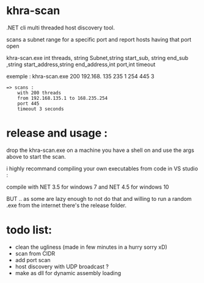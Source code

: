 # khra-scan
.NET cli multi threaded host discovery tool.

scans a subnet range for a specific port and report hosts having that port open
 
khra-scan.exe int threads, string Subnet,string start_sub, string end_sub ,string start_address,string end_address,int port,int timeout

exemple :
khra-scan.exe 200 192.168. 135 235 1 254 445 3

```
=> scans :
    with 200 threads
    from 192.168.135.1 to 168.235.254 
    port 445
    timeout 3 seconds
```
# release and usage :

drop the khra-scan.exe on a machine you have a shell on and use the args above to start the scan.

i highly recommand compiling your own executables from code in VS studio :

compile with NET 3.5 for windows 7
and NET 4.5 for windows 10


BUT .. as some are lazy enough to not do that and willing to run a random .exe from the internet there's the release folder.
 
# todo list:
- clean the ugliness (made in few minutes in a hurry sorry xD)
- scan from CIDR
- add port scan
- host discovery with UDP broadcast ?
- make as dll for dynamic assembly loading
